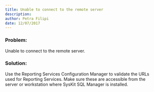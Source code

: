 ```yaml
---
title: Unable to connect to the remote server 
description: 
author: Petra Filipi
date: 12/07/2017
---
```


### Problem:
Unable to connect to the remote server.
### Solution:
Use the Reporting Services Configuration Manager to validate the URLs used for Reporting Services. Make sure these are accessible from the server or workstation where SysKit SQL Manager is installed.
